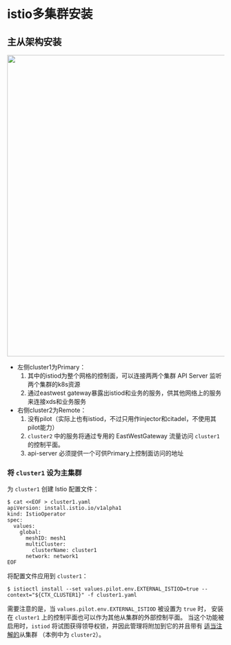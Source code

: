 # istio多集群安装

## 主从架构安装

<div>
    <image src="img/arch.svg" width="700"></image>
</div>

- 左侧cluster1为Primary：
  1. 其中的istiod为整个网格的控制面，可以连接两两个集群 API Server 监听两个集群的k8s资源
  2. 通过eastwest gateway暴露出istiod和业务的服务，供其他网络上的服务来连接xds和业务服务
- 右侧cluster2为Remote：
  1. 没有pilot（实际上也有istiod，不过只用作injector和citadel，不使用其pilot能力）
  2. `cluster2` 中的服务将通过专用的 EastWestGateway 流量访问 `cluster1` 的控制平面。
  3. api-server 必须提供一个可供Primary上控制面访问的地址

### 将 `cluster1` 设为主集群

为 `cluster1` 创建 Istio 配置文件：

```
$ cat <<EOF > cluster1.yaml
apiVersion: install.istio.io/v1alpha1
kind: IstioOperator
spec:
  values:
    global:
      meshID: mesh1
      multiCluster:
        clusterName: cluster1
      network: network1
EOF
```



将配置文件应用到 `cluster1`：

```
$ istioctl install --set values.pilot.env.EXTERNAL_ISTIOD=true --context="${CTX_CLUSTER1}" -f cluster1.yaml
```



需要注意的是，当 `values.pilot.env.EXTERNAL_ISTIOD` 被设置为 `true` 时， 安装在 `cluster1` 上的控制平面也可以作为其他从集群的外部控制平面。 当这个功能被启用时，`istiod` 将试图获得领导权锁，并因此管理将附加到它的并且带有 [适当注解的](https://istio.io/latest/zh/docs/setup/install/multicluster/primary-remote/#set-the-control-plane-cluster-for-cluster2)从集群 （本例中为 `cluster2`）。
